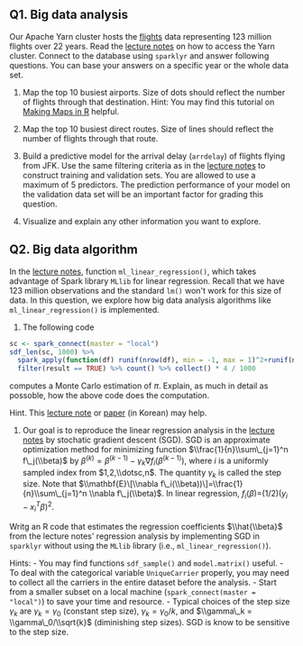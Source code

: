 Q1. Big data analysis
---------------------

Our Apache Yarn cluster hosts the [flights](http://stat-computing.org/dataexpo/2009/the-data.html) data representing 123 million flights over 22 years. Read the [lecture notes](../lectures/12-sparklyr/sparklyr-flights.html) on how to access the Yarn cluster. Connect to the database using `sparklyr` and answer following questions. You can base your answers on a specific year or the whole data set.

1.  Map the top 10 busiest airports. Size of dots should reflect the number of flights through that destination.
    Hint: You may find this tutorial on [Making Maps in R](http://eriqande.github.io/rep-res-web/lectures/making-maps-with-R.html) helpful.

2.  Map the top 10 busiest direct routes. Size of lines should reflect the number of flights through that route.

3.  Build a predictive model for the arrival delay (`arrdelay`) of flights flying from JFK. Use the same filtering criteria as in the [lecture notes](../lectures/12-sparklyr/sparklyr-flights.html) to construct training and validation sets. You are allowed to use a maximum of 5 predictors. The prediction performance of your model on the validation data set will be an important factor for grading this question.

4.  Visualize and explain any other information you want to explore.

Q2. Big data algorithm
----------------------

In the [lecture notes](../lectures/12-sparklyr/sparklyr-flights.html), function `ml_linear_regression()`, which takes advantage of Spark library `MLlib` for linear regression. Recall that we have 123 million observations and the standard `lm()` won't work for this size of data. In this question, we explore how big data analysis algorithms like `ml_linear_regression()` is implemented.

1.  The following code

``` r
sc <- spark_connect(master = "local")
sdf_len(sc, 1000) %>%
  spark_apply(function(df) runif(nrow(df), min = -1, max = 1)^2+runif(nrow(df), min = -1, max = 1)^2 < 1) %>% 
  filter(result == TRUE) %>% count() %>% collect() * 4 / 1000
```

computes a Monte Carlo estimation of *π*. Explain, as much in detail as possoble, how the above code does the computation.

Hint. This [lecture note](https://stanford.edu/~rezab/classes/cme323/S17/notes/lecture15/cme323_lec15.pdf) or [paper](./spark16.pdf) (in Korean) may help.

1.  Our goal is to reproduce the linear regression analysis in the [lecture notes](../lectures/12-sparklyr/sparklyr-flights.html) by stochatic gradient descent (SGD). SGD is an approximate optimization method for minimizing function $\\frac{1}{n}\\sum\_{j=1}^n f\_j(\\beta)$ by
    *β*<sup>(*k*)</sup> = *β*<sup>(*k* − 1)</sup> − *γ*<sub>*k*</sub>∇*f*<sub>*i*</sub>(*β*<sup>(*k* − 1)</sup>),
     where *i* is a uniformly sampled index from $1,2,\\dotsc,n$. The quantity *γ*<sub>*k*</sub> is called the step size. Note that $\\mathbf{E}\[\\nabla f\_i(\\beta))\]=\\frac{1}{n}\\sum\_{j=1}^n \\nabla f\_j(\\beta)$. In linear regression, *f*<sub>*i*</sub>(*β*)=(1/2)(*y*<sub>*i*</sub> − *x*<sub>*i*</sub><sup>*T*</sup>*β*)<sup>2</sup>.

Writg an R code that estimates the regression coefficients $\\hat{\\beta}$ from the lecture notes' regression analysis by implementing SGD in `sparklyr` without using the `MLlib` library (i.e., `ml_linear_regression()`).

Hints: - You may find functions `sdf_sample()` and `model.matrix()` useful. - To deal with the categorical variable `UniqueCarrier` properly, you may need to collect all the carriers in the entire dataset before the analysis. - Start from a smaller subset on a local machine (`spark_connect(master = "local")`) to save your time and resource. - Typical choices of the step size *γ*<sub>*k*</sub> are *γ*<sub>*k*</sub> = *γ*<sub>0</sub> (constant step size), *γ*<sub>*k*</sub> = *γ*<sub>0</sub>/*k*, and $\\gamma\_k = \\gamma\_0/\\sqrt{k}$ (diminishing step sizes). SGD is know to be sensitive to the step size.

